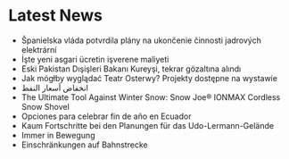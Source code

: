 # Latest News
-  Španielska vláda potvrdila plány na ukončenie činnosti jadrových elektrární
-  İşte yeni asgari ücretin işverene maliyeti
-  Eski Pakistan Dışişleri Bakanı Kureyşi, tekrar gözaltına alındı
-  Jak mógłby wyglądać Teatr Osterwy? Projekty dostępne na wystawie
-  انخفاض أسعار النفط
-  The Ultimate Tool Against Winter Snow: Snow Joe® IONMAX Cordless Snow Shovel
-  Opciones para celebrar fin de año en Ecuador
-  Kaum Fortschritte bei den Planungen für das Udo-Lermann-Gelände
-  Immer in Bewegung
-  Einschränkungen auf Bahnstrecke
